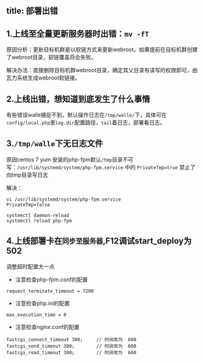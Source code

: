 title: 部署出错
---

1.上线至全量更新服务器时出错：`mv -fT`
---------------------------------

原因分析：更新目标机群是以软链方式来更新webroot，如果提前在目标机群创建了webroot目录，软链覆盖将会失败。

解决办法：直接删除目标机群webroot目录，确定其父目录有读写的权限即可，由瓦力系统生成webroot软链接。

2.上线出错，想知道到底发生了什么事情
-------------------------------

有些错误walle捕捉不到，默认操作日志在`/tmp/walle/`下，具体可在`config/local.php`里`log.dir`配置路径，`tail`着日志，部署看日志。

3.`/tmp/walle`下无日志文件
------------------------
原因centos 7 yum 安装的php-fpm默认`/tmp`目录不可写：`/usr/lib/systemd/system/php-fpm.service` 中的 `PrivateTmp=true` 禁止了向tmp目录写日志

解决：

```
vi /usr/lib/systemd/system/php-fpm.service
PrivateTmp=false

systemctl daemon-reload
systemctl reload php-fpm
```

4.上线部署卡在`同步至服务器`,F12调试start_deploy为502
-------------------------------
调整超时配置大一点
* 注意检查php-fpm.conf的配置
```
request_terminate_timeout = 7200
```
* 注意检查php.ini的配置
```
max_execution_time = 0
```
* 注意检查nginx.conf的配置
```
fastcgi_connect_timeout 300;     // 时间改为  600
fastcgi_send_timeout 300;        // 时间改为  600
fastcgi_read_timeout 300;        // 时间改为  600
```

